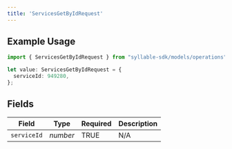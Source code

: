 ```yaml
---
title: 'ServicesGetByIdRequest'
---
```


## Example Usage

```typescript
import { ServicesGetByIdRequest } from "syllable-sdk/models/operations";

let value: ServicesGetByIdRequest = {
  serviceId: 949280,
};
```

## Fields

| Field              | Type               | Required           | Description        |
| ------------------ | ------------------ | ------------------ | ------------------ |
| `serviceId`        | *number*           | TRUE | N/A                |